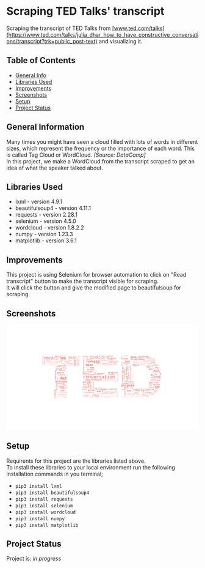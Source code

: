 # Scraping TED Talks' transcript
Scraping the transcript of TED Talks from [www.ted.com/talks](https://www.ted.com/talks/julia_dhar_how_to_have_constructive_conversations/transcript?trk=public_post-text) and visualizing it.

## Table of Contents
* [General Info](#general-information)
* [Libraries Used](#libraries-used)
* [Improvements](#improvements)
* [Screenshots](#screenshots)
* [Setup](#setup)
* [Project Status](#project-status)


## General Information
Many times you might have seen a cloud filled with lots of words in different sizes, which represent the frequency or the importance of each word. This is called Tag Cloud or WordCloud. *[Source: DataCamp]*  
In this project, we make a WordCloud from the transcript scraped to get an idea of what the speaker talked about.
## Libraries Used
- lxml - version 4.9.1
- beautifulsoup4 - version 4.11.1
- requests - version 2.28.1
- selenium - version 4.5.0
- wordcloud - version 1.8.2.2
- numpy - version 1.23.3
- matplotlib - version 3.6.1


## Improvements
This project is using Selenium for browser automation to click on "Read transcript" button to make the transcript visible for scraping.  
It will click the button and give the modified page to beautifulsoup for scraping.


## Screenshots
![Example screenshot](images/output.png)

## Setup
Requirents for this project are the libraries listed above.  
To install these libraries to your local environment run the following installation commands in you terminal;
- `pip3 install lxml`
- `pip3 install beautifulsoup4`
- `pip3 install requests`
- `pip3 install selenium`
- `pip3 install wordcloud`
- `pip3 install numpy`
- `pip3 install matplotlib`

## Project Status
Project is: _in progress_  
